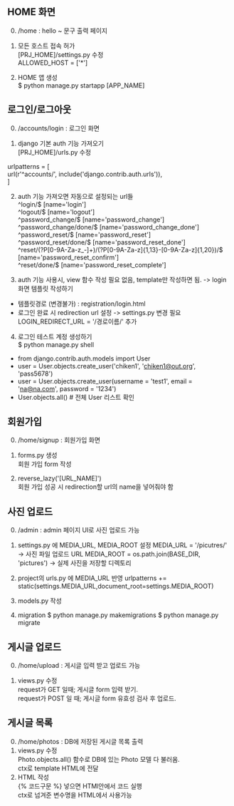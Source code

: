 ## HOME 화면
0) /home : hello ~ 문구 출력 페이지


1) 모든 호스트 접속 허가  
[PRJ_HOME]/settings.py 수정  
ALLOWED_HOST = ['*']  
  
2) HOME 앱 생성  
$ python manage.py startapp [APP_NAME]
  

## 로그인/로그아웃
0) /accounts/login : 로그인 화면   


1) django 기본 auth 기능 가져오기  
[PRJ_HOME]/urls.py 수정  

urlpatterns = [  
  url(r'^accounts/', include('django.contrib.auth.urls')),  
]  


2) auth 기능 가져오면 자동으로 설정되는 url들  
^login/$ [name='login']  
^logout/$ [name='logout']  
^password_change/$ [name='password_change']  
^password_change/done/$ [name='password_change_done']  
^password_reset/$ [name='password_reset']  
^password_reset/done/$ [name='password_reset_done']  
^reset/(?P<uidb64>[0-9A-Za-z_\-]+)/(?P<token>[0-9A-Za-z]{1,13}-[0-9A-Za-z]{1,20})/$ [name='password_reset_confirm']  
^reset/done/$ [name='password_reset_complete']  

3) auth 기능 사용시, view 함수 작성 필요 없음, template만 작성하면 됨.  -> login 화면 템플릿 작성하기   

- 템플릿경로 (변경불가) : registration/login.html  
- 로그인 완료 시 redirection url 설정 -> settings.py 변경 필요  
LOGIN_REDIRECT_URL = '/경로이름/' 추가  


4) 로그인 테스트 계정 생성하기  
$ python manage.py shell  
- from django.contrib.auth.models import User  
- user = User.objects.create_user('chiken1', 'chiken1@out.org', 'pass5678')  
- user = User.objects.create_user(username = 'test1', email = 'na@na.com', password = '1234')  
- User.objects.all() # 전체 User 리스트 확인  

## 회원가입
0) /home/signup : 회원가입 화면   

1) forms.py 생성  
회원 가입 form 작성  

2) reverse_lazy('[URL_NAME]')  
회원 가입 성공 시 redirection할 url의 name을 넣어줘야 함  


## 사진 업로드
0) /admin : admin 페이지 UI로 사진 업로드 가능

1) settings.py 에 MEDIA_URL, MEDIA_ROOT 설정
MEDIA_URL = '/picutres/' -> 사진 파일 업로드 URL
MEDIA_ROOT = os.path.join(BASE_DIR, 'pictures') -> 실제 사진을 저장할 디렉토리

2) project의 urls.py 에 MEDIA_URL 반영
urlpatterns += static(settings.MEDIA_URL,document_root=settings.MEDIA_ROOT)

3) models.py 작성

4) migration
$ python manage.py makemigrations
$ python manage.py migrate


## 게시글 업로드
0) /home/upload : 게시글 입력 받고 업로드 가능  

1) views.py 수정  
request가 GET 일때; 게시글 form 입력 받기.   
request가 POST 일 때; 게시글 form 유효성 검사 후 업로드. 


## 게시글 목록
0) /home/photos : DB에 저장된 게시글 목록 출력  
1) views.py 수정   
Photo.objects.all() 함수로 DB에 있는 Photo 모델 다 불러옴.   
ctx로 template HTML에 전달    
2) HTML 작성   
{% 코드구문 %} 넣으면 HTMl안에서 코드 실행  
ctx로 넘겨준 변수명을 HTML에서 사용가능   
